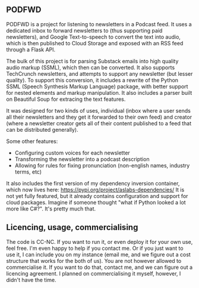 PODFWD
---

PODFWD is a project for listening to newsletters in a Podcast feed. It uses a dedicated inbox to forward newsletters to (thus supporting paid newsletters), and Google Text-to-speech to convert the text into audio, which is then published to Cloud Storage and exposed with an RSS feed through a Flask API.

The bulk of this project is for parsing Substack emails into high quality audio markup (SSML), which then can be converted. It also supports TechCrunch newsletters, and attempts to support any newsletter (but lesser quality). To support this conversion, it includes a rewrite of the Python SSML (Speech Synthesis Markup Language) package, with better support for nested elements and markup manipulation. It also includes a parser built on Beautiful Soup for extracing the text features.

It was designed for two kinds of uses, individual (inbox where a user sends all their newsletters and they get it forwarded to their own feed) and creator (where a newsletter creator gets all of their content published to a feed that can be distributed generally).

Some other features:
 - Configuring custom voices for each newsletter
 - Transforming the newsletter into a podcast description
 - Allowing for rules for fixing pronunciation (non-english names, industry terms, etc)

It also includes the first version of my dependency inversion container, which now lives here: https://pypi.org/project/aslabs-dependencies/
It is not yet fully featured, but it already contains configuration and support for cloud packages. Imagine if someone thought "what if Python looked a lot more like C#?". It's pretty much that.

## Licencing, usage, commercialising

The code is CC-NC. If you want to run it, or even deploy it for your own use, feel free. I'm even happy to help if you contact me. Or if you just want to use it, I can include you on my instance (email me, and we figure out a cost structure that works for the both of us). You are not however allowed to commercialise it. If you want to do that, contact me, and we can figure out a licencing agreement. I planned on commercialising it myself, however, I didn't have the time.